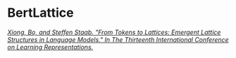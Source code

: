 # BertLattice

*[Xiong, Bo, and Steffen Staab. "From Tokens to Lattices: Emergent Lattice Structures in Language Models." In The Thirteenth International Conference on Learning Representations.](https://openreview.net/forum?id=md9qolJwLl)*